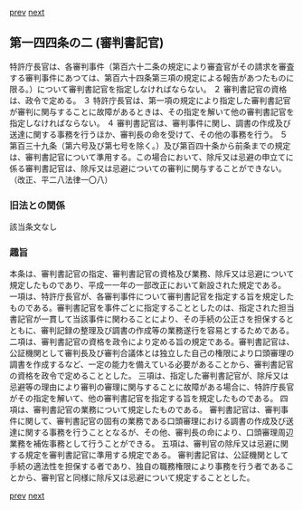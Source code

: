 [prev](/specific/markdowns/特許法/207_Mp-Ch_6-At_144.md)
[next](/specific/markdowns/特許法/209_Mp-Ch_6-At_145.md)
## 第一四四条の二 (審判書記官)
特許庁長官は、各審判事件（第百六十二条の規定により審査官がその請求を審査する審判事件にあつては、第百六十四条第三項の規定による報告があつたものに限る。）について審判書記官を指定しなければならない。
２ 審判書記官の資格は、政令で定める。
３ 特許庁長官は、第一項の規定により指定した審判書記官が審判に関与することに故障があるときは、その指定を解いて他の審判書記官を指定しなければならない。
４ 審判書記官は、審判事件に関し、調書の作成及び送達に関する事務を行うほか、審判長の命を受けて、その他の事務を行う。
５ 第百三十九条（第六号及び第七号を除く。）及び第百四十条から前条までの規定は、審判書記官について準用する。この場合において、除斥又は忌避の申立てに係る審判書記官は、除斥又は忌避についての審判に関与することができない。（改正、平二八法律一〇八）

### 旧法との関係
該当条文なし

### 趣旨
本条は、審判書記官の指定、審判書記官の資格及び業務、除斥又は忌避について規定したものであり、平成一一年の一部改正において新設された規定である。
一項は、特許庁長官が、各審判事件について審判書記官を指定する旨を規定したものである。審判書記官を事件ごとに指定することとしたのは、指定された担当書記官が一貫して当該事件に関わることにより、その手続の公正さを担保するとともに、審判記録の整理及び調書の作成等の業務遂行を容易とするためである。
二項は、審判書記官の資格を政令により定める旨の規定である。審判書記官は、公証機関として審判長及び審判合議体とは独立した自己の権限により口頭審理の調書を作成するなど、一定の能力を備えている必要があることから、審判書記官の資格を政令で定めることとした。
三項は、指定した審判書記官が、除斥又は忌避等の理由により審判の審理に関与することに故障がある場合に、特許庁長官がその指定を解いて、他の審判書記官を指定する旨を規定したものである。
四項は、審判書記官の業務について規定したものである。
審判書記官は、審判事件に関して、審判書記官の固有の業務である口頭審理における調書の作成及び送達に関する事務を行うこととなるが、その他、審判長の命により、口頭審理周辺業務を補佐事務として行うことができる。
五項は、審判官の除斥又は忌避に関する規定を審判書記官に準用する規定である。
審判書記官は、公証機関として手続の適法性を担保する者であり、独自の職務権限により事務を行う者であることから、審判官と同様に除斥又は忌避について規定することとした。

[prev](/specific/markdowns/特許法/207_Mp-Ch_6-At_144.md)
[next](/specific/markdowns/特許法/209_Mp-Ch_6-At_145.md)